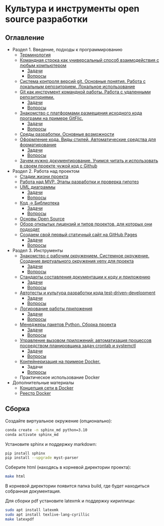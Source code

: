  # Культура и инструменты open source разработки

## Оглавление

* Раздел 1. Введение, подходы к программированию
  - [Терминология](/educational_materials/terms/content.md)
  - [Командная строка как универсальный способ взаимодействия с любым компьютером](/educational_materials/bash/content.md)
    - [Задачи](/educational_materials/bash/exercises.md)
    - [Вопросы](/educational_materials/bash/quiz.md)
  - [Система контроля версий git. Основные понятия. Работа с локальным репозиторием. Локальное использование](/educational_materials/git_base/content.md)
  - [Git как инструмент командной работы. Работа с удаленными репозиториями.](/educational_materials/team_work_on_a_project/content.md)
    - [Задачи](/educational_materials/team_work_on_a_project/exercises.md)
    - [Вопросы](/educational_materials/team_work_on_a_project/quiz.md)
  - [Знакомство с платформами размещения исходного кода программ на примере GitFlic.](/educational_materials/team_work_on_a_gitflic/content.md)
    - [Задачи](/educational_materials/team_work_on_a_gitflic/exercises.md)
    - [Вопросы](/educational_materials/team_work_on_a_gitflic/quiz.md)
  - [Среды разработки. Основные возможности](/educational_materials/ide/content.md)
  - [Оформление кода. Виды стилей. Автоматические средства для форматирование](/educational_materials/styles/content.md)
    - [Задачи](/educational_materials/styles/exercises.md)
    - [Вопросы](/educational_materials/styles/quiz.md)
  - [Зачем нужно документирование. Учимся читать и использовать в своем проекте чужой код с Github](/educational_materials/github/content.md)
* Раздел 2. Работа над проектом
  - [Стадии жизни проекта](/educational_materials/stages/content.md)
  - [Работа над MVP. Этапы разработки и проверка гипотез](/educational_materials/mvp/content.md)
  - [UML диаграммы](/educational_materials/uml/content.md)
    - [Задачи](/educational_materials/uml/exercises.md)
    - [Вопросы](/educational_materials/uml/quiz.md)
  - [Код -> Библиотека](/educational_materials/code_to_lib/content.md)
    - [Задачи](/educational_materials/code_to_lib/exercises.md)
    - [Вопросы](/educational_materials/code_to_lib/quiz.md)
  - [Основы Open Source](/educational_materials/open_source/content.md)
  - [Обзор открытых лицензий и типов проектов, для которых они подходят](/educational_materials/open_license/content.md)
  - [Создаем свой первый статичный сайт на GitHub Pages](/educational_materials/github_pages/content.md)
    - [Задачи](/educational_materials/github_pages/exercises.md)
    - [Вопросы](/educational_materials/github_pages/quiz.md)
* Раздел 3. Инструменты
  - [Знакомство с рабочим окружением. Системное окружение. Создание виртуального окружения venv для проекта](/educational_materials/path_venv/content.md)
    - [Задачи](/educational_materials/path_venv/exercises.md)
    - [Вопросы](/educational_materials/path_venv/quiz.md)
  - [Стандарты составления документации к коду и приложению](/educational_materials/docs/content.md)
    - [Задачи](/educational_materials/docs/exercises.md)
    - [Вопросы](/educational_materials/docs/quiz.md)
  - [Автотесты и культура разработки кода test-driven-development](/educational_materials/testing/content.md)
    - [Задачи](/educational_materials/testing/exercises.md)
    - [Вопросы](/educational_materials/testing/quiz.md)
  - [Логирование работы приложения](/educational_materials/logging/content.md)
    - [Задачи](/educational_materials/logging/exercises.md)
    - [Вопросы](/educational_materials/logging/quiz.md)
  - [Менеджеры пакетов Python. Сборка проекта](/educational_materials/packaging/content.md)
    - [Задачи](/educational_materials/packaging/exercises.md)
    - [Вопросы](/educational_materials/packaging/quiz.md)
  - [Управление вызовом приложений: автоматизация процессов посредством планировщика задач crontab и systemctl](/educational_materials/managers/content.md)
    - [Задачи](/educational_materials/managers/exercises.md)
    - [Вопросы](/educational_materials/managers/quiz.md)
  - [Контейнеризация на примере Docker.](/educational_materials/docker_base/content.md)
    - Задачи
    - [Вопросы](/educational_materials/docker_base/quiz.md)
  - Практическое использование Docker
* Дополнительные материалы
  - [Концепция сети в Docker](/educational_materials/docker_network/content.md)
  - [Реестр Docker](/educational_materials/docker_hub/content.md)

## Сборка 

Создайте виртуальное окружение (опционально):

```bash
conda create -n sphinx_md python=3.10
conda activate sphinx_md
```

Установите sphinx и поддержку markdown:

```bash 
pip install sphinx
pip install --upgrade myst-parser

```

Соберите html (находясь в корневой директории проекта):

```bash
make html
```

В корневой директории появится папка build, где будет находиться собранная документация.

Для сборки pdf установите latexmk и поддержку кириллицы:

```bash
sudo apt install latexmk
sudo apt install texlive-lang-cyrillic
make latexpdf
```


